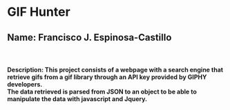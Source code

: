 # GIF Hunter
<h2>Name: Francisco J. Espinosa-Castillo</h2></br>
<h4>Description: This project consists of a webpage with a search engine that retrieve gifs from a gif library through an API key provided by GIPHY developers.</br>
The data retrieved is parsed from JSON to an object to be able to manipulate the data with javascript and Jquery.</h4></br>


